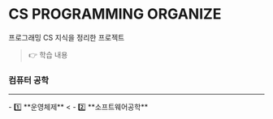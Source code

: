 # CS PROGRAMMING ORGANIZE
 프로그래밍 CS 지식을 정리한 프로젝트
> 👉 학습 내용

### 컴퓨터 공학  
<hr>  
- 1️⃣ **운영체제**   <
- 2️⃣ **소프트웨어공학**  
